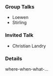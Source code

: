### Group Talks

* Loewen
* Stirling

### Invited Talk

* Christian Landry

### Details

where-when-what-...



